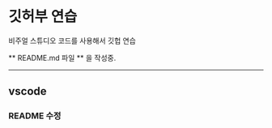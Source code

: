 # 깃허부 연습

비주얼 스튜디오 코드를 사용해서 깃헙 연습

** README.md 파일 ** 을 작성중.

------------------------------

## vscode

### README 수정